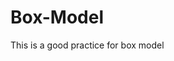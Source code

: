 # Box-Model
This is a good practice for box model

[see the demo]:https://jasonjpeng.github.io/Box-Model/index.html

